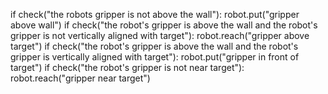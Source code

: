 

if check("the robots gripper is not above the wall"):
    robot.put("gripper above wall")
if check("the robot's gripper is above the wall and the robot's gripper is not vertically aligned with target"):
    robot.reach("gripper above target")
if check("the robot's gripper is above the wall and the robot's gripper is vertically aligned with target"):
    robot.put("gripper in front of target")
if check("the robot's gripper is not near target"):
    robot.reach("gripper near target")